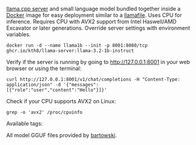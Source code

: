 [llama.cpp server](https://github.com/ggerganov/llama.cpp/tree/master/examples/server) and small language model bundled together inside a [Docker](https://www.docker.com) image for easy deployment similar to a [llamafile](https://github.com/Mozilla-Ocho/llamafile). Uses CPU for inference. Requires CPU with AVX2 support from Intel Haswell/AMD Excavator or later generations. Override server settings with environment variables.
```
docker run -d --name llama1b --init -p 8001:8080/tcp ghcr.io/kth8/llama-server:llama-3.2-1b-instruct
```
Verify if the server is running by going to http://127.0.0.1:8001 in your web browser or using the terminal:
```
curl http://127.0.0.1:8001/v1/chat/completions -H "Content-Type: application/json" -d '{"messages":[{"role":"user","content":"Hello"}]}'
```
Check if your CPU supports AVX2 on Linux:
```
grep -o 'avx2' /proc/cpuinfo
```
Available tags:

<!-- EXAMPLE_START -->

<!-- EXAMPLE_END -->

All model GGUF files provided by [bartowski](https://huggingface.co/bartowski).
